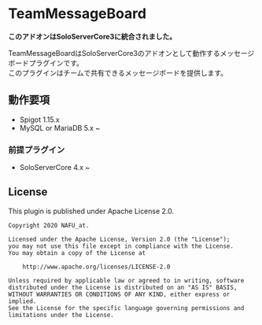 # TeamMessageBoard

**このアドオンはSoloServerCore3に統合されました。**

TeamMessageBoardはSoloServerCore3のアドオンとして動作するメッセージボードプラグインです。  
このプラグインはチームで共有できるメッセージボードを提供します。

## 動作要項

- Spigot 1.15.x
- MySQL or MariaDB 5.x ~

### 前提プラグイン

- SoloServerCore 4.x ~

## License

This plugin is published under Apache License 2.0.

```
Copyright 2020 NAFU_at.

Licensed under the Apache License, Version 2.0 (the "License");
you may not use this file except in compliance with the License.
You may obtain a copy of the License at

    http://www.apache.org/licenses/LICENSE-2.0

Unless required by applicable law or agreed to in writing, software
distributed under the License is distributed on an "AS IS" BASIS,
WITHOUT WARRANTIES OR CONDITIONS OF ANY KIND, either express or implied.
See the License for the specific language governing permissions and
limitations under the License.
```

